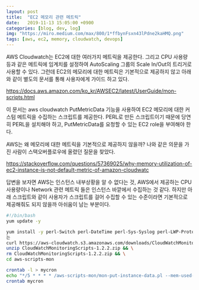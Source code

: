 ```yaml
---
layout: post
title:  "EC2 메모리 관련 메트릭"
date:   2019-11-13 15:05:00 +0900
categories: [blog, dev, log]
img: "https://miro.medium.com/max/800/1*ffbynFsxn43lPdne2kaHMQ.png"
tags: [aws, ec2, memory, cloudwatch, devops]
---
```


AWS Cloudwatch는 EC2에 대한 여러가지 메트릭을 제공한다. 그리고 CPU 사용량 등과 같은 메트릭에 임계치를 설정하여 AutoScaling 그룹의 Scale In/Out의 트리거로 사용할 수 있다. 그런데 EC2의 메모리에 대한 메트릭은 기본적으로 제공하지 않고 아래와 같이 별도의 문서를 통해 사용자에게 가이드 하고 있다.

https://docs.aws.amazon.com/ko_kr/AWSEC2/latest/UserGuide/mon-scripts.html

이 문서는 aws cloudwatch PutMetricData 기능을 사용하여 EC2 메모리에 대한 커스텀 메트릭을 수집하는 스크립트를 제공한다. PERL로 만든 스크립트이기 때문에 당연히 PERL을 설치해야 하고, PutMetricData를 요청할 수 있는 EC2 role을 부여해야 한다.

AWS는 왜 메모리에 대한 메트릭을 기본적으로 제공하지 않을까? 나와 같은 의문을 가진 사람이 스택오버플로우에 올렸던 질문을 찾았다.

https://stackoverflow.com/questions/57369025/why-memory-utilization-of-ec2-instance-is-not-default-metric-of-amazon-cloudwatc

답변을 보자면 AWS는 인스턴스 내부상황을 알 수 없다는 것, AWS에서 제공하는 CPU 사용량이나 Network 관련 메트릭 들은 인스턴스 바깥에서 수집하는 것 같다. 하지만 아래 스크립트와 같이 사용자가 스크립트를 걸어 수집할 수 있는 수준이라면 기본적으로 제공해줘도 되지 않을까 아쉬움이 남는 부분이다.

```bash
#!/bin/bash
yum update -y 

yum install -y perl-Switch perl-DateTime perl-Sys-Syslog perl-LWP-Protocol-https perl-Digest-SHA.x86_64
는
curl https://aws-cloudwatch.s3.amazonaws.com/downloads/CloudWatchMonitoringScripts-1.2.2.zip -O
unzip CloudWatchMonitoringScripts-1.2.2.zip && \
rm CloudWatchMonitoringScripts-1.2.2.zip && \
cd aws-scripts-mon

crontab -l > mycron
echo "*/5 * * * * /aws-scripts-mon/mon-put-instance-data.pl --mem-used-incl-cache-buff --mem-util --mem-used --mem-avail" >> mycron
crontab mycron

```